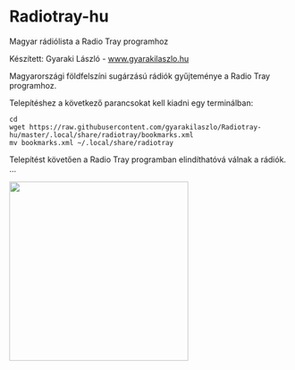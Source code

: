 # Radiotray-hu

Magyar rádiólista a Radio Tray programhoz

Készített: Gyaraki László - <a href="http://www.gyarakilaszlo.hu/">www.gyarakilaszlo.hu</a>

Magyarországi földfelszíni sugárzású rádiók gyűjteménye a Radio Tray programhoz.

Telepítéshez a következő parancsokat kell kiadni egy terminálban:

```
cd
wget https://raw.githubusercontent.com/gyarakilaszlo/Radiotray-hu/master/.local/share/radiotray/bookmarks.xml
mv bookmarks.xml ~/.local/share/radiotray

```

Telepítést követően a Radio Tray programban elindíthatóvá válnak a rádiók.
...

<a href="http://gyarakilaszlo.hu/radiotray.png"> <img src="http://gyarakilaszlo.hu/radiotray.png" width="320" />
